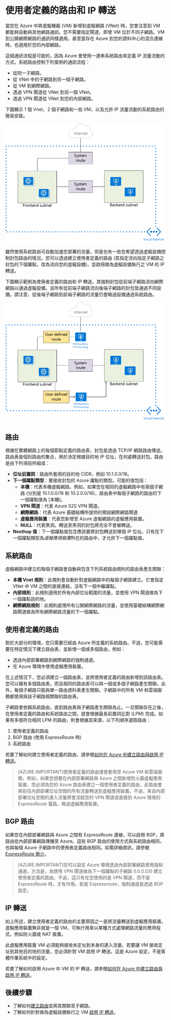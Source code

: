 <properties 
   pageTitle="使用者定義的路由和 IP 轉送概觀"
   description="了解 UDR 和 IP 轉送"
   services="virtual-network"
   documentationCenter="na"
   authors="telmosampaio"
   manager="adinah"
   editor="tysonn" />
<tags 
   ms.service="virtual-network"
   ms.devlang="na"
   ms.topic="article"
   ms.tgt_pltfrm="na"
   ms.workload="infrastructure-services"
   ms.date="06/09/2015"
   ms.author="telmos" />

# 使用者定義的路由和 IP 轉送
當您在 Azure 中將虛擬機器 (VM) 新增到虛擬網路 (VNet) 時，您會注意到 VM 都能夠自動與其他網路通訊。您不需要指定閘道，即使 VM 位於不同子網路。VM 到公開網際網路的通訊同樣適用，甚至當存在 Azure 到您的資料中心的混合連線時，也適用於您的內部網路。

這個通訊流程是可能的，因為 Azure 會使用一連串系統路由來定義 IP 流量流動的方式。系統路由控制下列案例的通訊流程：

- 從同一子網路。
- 從 VNet 中的子網路到另一個子網路。
- 從 VM 到網際網路。
- 透過 VPN 閘道從 VNet 到另一個 VNet。
- 透過 VPN 閘道從 VNet 到您的內部網路。

下圖顯示 1 個 Vnet、2 個子網路和一些 VM，以及允許 IP 流量流動的系統路由的簡易安裝。

![Azure 中的系統路由](./media/virtual-networks-udr-overview/Figure1.png)

雖然使用系統路由可自動加速您部署的流量，但是也有一些您希望透過虛擬設備控制封包路由的情況。您可以透過建立使用者定義的路由 (其指定流向指定子網路之封包的下個躍點，改為流向您的虛擬設備)，並啟用做為虛擬設備執行之 VM 的 IP 轉送。

下圖顯示範例為使用者定義的路由和 IP 轉送，其強制封包從前端子網路流向網際網路以通過虛擬設備，且所有從前端子網路流向後端子網路的封包皆通過不同設備。請注意，從後端子網路到前端子網路的流量仍會略過設備通過系統路由。

![Azure 中的系統路由](./media/virtual-networks-udr-overview/Figure2.png)

## 路由
根據在實體網路上的每個節點定義的路由表，封包是透過 TCP/IP 網路路由傳送。路由表是個別路由的集合，用於決定根據目的地 IP 位址，在何處轉送封包。路由是由下列項目所組成：

- **位址前置詞**：路由所套用的目的地 CIDR，例如 10.1.0.0/16。
- **下一個躍點類型**：要接收封包的 Azure 躍點的類型。可能的值包括：
	- **本機**：代表本機虛擬網路。例如，如果您在相同的虛擬網路中有兩個子網路 (分別是 10.1.0.0/16 和 10.2.0.0/16)，路由表中每個子網路的路由的下一個躍點值為 [本機]。
	- **VPN 閘道**：代表 Azure S2S VPN 閘道。 
	- **網際網路**：代表 Azure 基礎結構所提供的預設網際網路閘道 
	- **虛擬應用裝置**：代表您新增至 Azure 虛擬網路的虛擬應用裝置。
	- **NULL**：代表黑洞。轉送至黑洞的封包將完全不會被轉送。
- **Nexthop 值**：下一個躍點值包含應該要將封包轉送到哪個 IP 位址。只有在下一個躍點類型為*虛擬應用裝置*所在的路由中，才允許下一個躍點值。

## 系統路由
虛擬網路中建立的每個子網路會自動與包含下列系統路由規則的路由表產生關聯：

- **本機 Vnet 規則**：此規則會自動針對虛擬網路中的每個子網路建立。它會指定 VNet 中 VM 之間的直接連結，沒有下一個中繼躍點。
- **內部規則**：此規則適用於所有內部位址範圍的流量，並使用 VPN 閘道做為下一個躍點目的地。
- **網際網路規則**：此規則處理所有公開網際網路的流量，並使用基礎結構網際網路閘道做為所有網際網路流量的下一個躍點。

## 使用者定義的路由
對於大部分的環境，您只需要已經由 Azure 所定義的系統路由。不過，您可能需要在特定情況下建立路由表，並新增一個或多個路由，例如：

- 透過內部部署網路到網際網路的強制通道。
- 在 Azure 環境中使用虛擬應用裝置。

在上述情況下，您必須建立一個路由表，並將使用者定義的路由新增到該路由表。您可以擁有多個路由表，而且相同的路由表可以與一個或多個子網路產生關聯。此外，每個子網路只能與單一路由資料表產生關聯。子網路中的所有 VM 和雲端服務都使用與該子網路相關聯的路由表。

子網路會依賴系統路由，直到路由表與子網路產生關聯為止。一旦關聯存在之後，在使用者定義的路由和系統路由之間，就會根據最長前置詞比對 (LPM) 完成。如果有多個符合相同 LPM 的路由，則會根據其來源，以下列順序選取路由：

1. 使用者定義的路由
1. BGP 路由 (使用 ExpressRoute 時)
1. 系統路由

若要了解如何建立使用者定義的路由，請參閱[如何在 Azure 中建立路由與啟用 IP 轉送](../virtual-networks-udr-how-to#How-to-manage-routes)。

>[AZURE.IMPORTANT]使用者定義的路由僅會套用至 Azure VM 和雲端服務。例如，如果您想要在內部部署網路與 Azure 之間新增防火牆虛擬應用裝置，您必須為您的 Azure 路由表建立一個使用者定義的路由，此路由會將前往內部部署位址空間的所有流量轉送到虛擬應用裝置。不過，來自內部部署位址空間的連入流量將會流經您的 VPN 閘道或直接到 Azure 環境的 ExpressRoute 電路，略過虛擬應用裝置。

## BGP 路由
如果您在內部部署網路與 Azure 之間有 ExpressRoute 連線，可以啟用 BGP，將路由從內部部署網路傳播至 Azure。這些 BGP 路由的使用方式與系統路由相同，也與每個 Azure 子網路中的使用者定義路由相同。如需詳細資訊，請參閱 [ExpressRoute 簡介](../expressroute-introduction)。

>[AZURE.IMPORTANT]您可以設定 Azure 環境透過內部部署網路使用強制通道，方法是，為使用 VPN 閘道做為下一個躍點的子網路 0.0.0.0/0 建立使用者定義的路由。不過，這只有在您使用的是 VPN 閘道，而不是 ExpressRoute 時，才有作用。若是 Expressroute，強制通道是透過 BGP 設定。

## IP 轉送
如上所述，建立使用者定義的路由的主要原因之一是將流量轉送到虛擬應用裝置。虛擬應用裝置無非就是一個 VM，可執行用來以某種方式處理網路流量的應用程式，例如防火牆或 NAT 裝置。

此虛擬應用裝置 VM 必須能夠接收未定址到本身的連入流量。若要讓 VM 接收定址到其他目的地的流量，您必須針對 VM 啟用 IP 轉送。這是 Azure 設定，不是客體作業系統中的設定。

若要了解如何啟用 Azure 中 VM 的 IP 轉送，請參閱[如何在 Azure 中建立路由與啟用 IP 轉送](../virtual-networks-udr-how-to#How-to-Manage-IP-Forwarding)。

## 後續步驟

- 了解如何[建立路由](../virtual-networks-udr-how-to#How-to-manage-routes)並將其關聯至子網路。
- 了解如何針對做為虛擬設備執行之 VM [啟用 IP 轉送](../virtual-networks-udr-how-to#How-to-Manage-IP-Forwarding)。 

<!---HONumber=July15_HO2-->